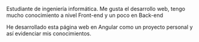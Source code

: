 Estudiante de ingeniería informática. Me gusta el desarrollo web, tengo mucho conocimiento a nivel Front-end y un poco en Back-end

He desarrollado esta página web en Angular como un proyecto personal y así evidenciar mis conocimientos.
